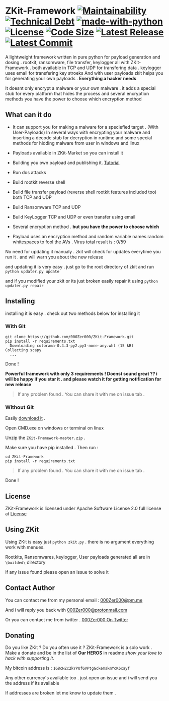 # ZKit-Framework [![Maintainability](https://api.codeclimate.com/v1/badges/00ca04339de7350a9f1f/maintainability)](https://codeclimate.com/github/000Zer000/ZKit-Framework/maintainability) [![Technical Debt](https://img.shields.io/codeclimate/tech-debt/000Zer000/ZKit-Framework)](https://codeclimate.com/github/000Zer000/ZKit-Framework/) [![made-with-python](https://img.shields.io/badge/Made%20with-Python-1f425f.svg)](https://www.python.org/) [![License](https://img.shields.io/github/license/000Zer000/ZKit-Framework)](https://github.com/000Zer000/ZKit-Framework/blob/LICENSE) [![Code Size](https://img.shields.io/github/languages/code-size/000Zer000/ZKit-Framework)](https://github.com/000Zer000/ZKit-Framework) [![Latest Release](https://img.shields.io/github/v/release/000Zer000/ZKit-Framework?label=Latest%20Release)](https://github.com/000Zer000/ZKit-Framework/releases/latest) [![Latest Commit](https://img.shields.io/github/last-commit/000Zer000/ZKit-Framework?label=Latest%20commit)](https://github.com/000Zer000/ZKit-Framework/commits/master)

A lightweight framework written in pure python for payload generation and dosing . rootkit, ransomware, file transfer, keylogger all with ZKit-Framework . both available in TCP and UDP for transfering data . keylogger uses email for transfering key stroeks 
And with user payloads zkit helps you for generating your own payloads . **Everything a hacker needs**

It doesnt only encrypt a malware or your own malware  . it adds a special stub for every platform that hides the process and several encryption methods 
you have the power to choose which encryption method 

## What can it do

- It can support you for making a malware for a speciefied target . (With User-Payloads) 
  In several ways with encrypting your malware 
  and inserting a decode stub for decryption in runtime and some 
  special methods for hidding malware from user in windows and linux

- Payloads available in ZKit-Market so you can install it

- Building you own payload and publishing it. [Tutorial](https://github.com/000Zer000/ZKit-Framework/wiki/Creating-My-Own-Payload)

- Run dos attacks

- Build rootkit reverse shell

- Build file transfer payload (reverse shell rootkit features included too) both TCP and UDP

- Build Ransomware TCP and UDP

- Build KeyLogger TCP and UDP or even transfer using email

- Several encryption method . **but you have the power to choose which** 

- Payload uses an encryption method and random variable names random whitespaces to fool the AVs . Virus total result is : 0/59

No need for updating it manualy . zkit will check for updates everytime you run it . and will warn you about the new release 

and updating it is very easy . just go to the root directory of zkit and run `python updater.py update`

and if you modified your zkit or its just broken easily repair it using `python updater.py repair`

## Installing

installing it is easy . check out two methods below for installing it

### With Git
```
git clone https://github.com/000Zer000/ZKit-Framework.git
pip install -r requirements.txt
  Downloading colorama-0.4.3-py2.py3-none-any.whl (15 kB)
Collecting scapy
  ...
```

Done !

**Powerful framework with only 3 requirements ! Doenst sound great ?? i will be happy if you star it . and please watch it for getting notification for new release** 

> If any problem found . You can share it with me on issue tab .

### Without Git
Easily [download it](https://github.com/000Zer000/ZKit-Framework/archive/master.zip) .

Open CMD.exe on windows or terminal on linux

Unzip the `ZKit-Framework-master.zip` .

Make sure you have pip installed . Then run :

```batch
cd ZKit-Framework
pip install -r requirements.txt
```

> If any problem found . You can share it with me on issue tab .

Done !

## License
ZKit-Framework is licensed under Apache Software License 2.0 full license at [License](https://github.com/000Zer000/ZKit-Framework/blob/master/LICENSE)

## Using ZKit
Using ZKit is easy just `python zkit.py` . there is no argument everything work with menues.

Rootkits, Ransomwares, keylogger, User payloads generated all are in `\builded\` directory

If any issue found please open an issue to solve it

## Contact Author

You can contact me from my personal email : 000Zer000@pm.me

And i will reply you back with 000Zer000@protonmail.com

Or you can contact me from twitter . [000Zer000 On Twitter](https://twitter.com/__000Zer000__)

## Donating
Do you like ZKit ? Do you often use it ? ZKit-Framework is a solo work . Make a donate and be in the list of **Our HEROS** in readme _show your love to hack with supporting it._

My bitcoin address is : `1G8cHZc2kYPUfGVPtgGckemskmYcK6xayf`

Any other currency's available too . just open an issue and i will send you the address if its available

If addresses are broken let me know to update them .
